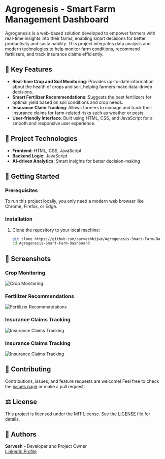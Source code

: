 # Agrogenesis - Smart Farm Management Dashboard

Agrogenesis is a web-based solution developed to empower farmers with real-time insights into their farms, enabling smart decisions for better productivity and sustainability. This project integrates data analysis and modern technologies to help monitor farm conditions, recommend fertilizers, and track insurance claims efficiently.

## 🌱 Key Features
- **Real-time Crop and Soil Monitoring**: Provides up-to-date information about the health of crops and soil, helping farmers make data-driven decisions.
- **Smart Fertilizer Recommendations**: Suggests the best fertilizers for optimal yield based on soil conditions and crop needs.
- **Insurance Claim Tracking**: Allows farmers to manage and track their insurance claims for farm-related risks such as weather or pests.
- **User-friendly Interface**: Built using HTML, CSS, and JavaScript for a smooth and responsive user experience.

## 🔗 Project Technologies
- **Frontend**: HTML, CSS, JavaScript
- **Backend Logic**: JavaScript
- **AI-driven Analytics**: Smart insights for better decision-making

## 🚀 Getting Started

### Prerequisites
To run this project locally, you only need a modern web browser like Chrome, Firefox, or Edge.

### Installation
1. Clone the repository to your local machine:
   ```bash
   git clone https://github.com/sarveshbijwe/Agrogenesis-Smart-Farm-Dashboard.git
   cd Agrogenesis-Smart-Farm-Dashboard
## 📸 Screenshots
### Crop Monitoring
![Crop Monitoring](./ferti.jpg)
### Fertilizer Recommendations
![Fertilizer Recommendations](./screenshot/2.png)
### Insurance Claims Tracking
![Insurance Claims Tracking](./screenshot/3.png)
### Insurance Claims Tracking
![Insurance Claims Tracking](./screenshot/4.png)

## 🤝 Contributing
Contributions, issues, and feature requests are welcome!
Feel free to check the [issues page](https://github.com/yourusername/Agrogenesis-Smart-Farm-Dashboard/issues) or make a pull request.

## ⚖️ License
This project is licensed under the MIT License. See the [LICENSE](LICENSE) file for details.

## 👤 Authors
**Sarvesh** - Developer and Project Owner  
[LinkedIn Profile](https://www.linkedin.com/in/yourlinkedin)

